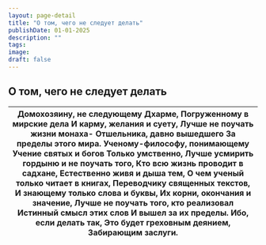 ```yaml
---
layout: page-detail
title: "О том, чего не следует делать"
publishDate: 01-01-2025
description: ""
tags:
image:
draft: false
---
```


## О том, чего не следует делать
| Домохозяину, не следующему Дхарме,  Погруженному в мирские дела  И карму, желания и суету,  Лучше не поучать жизни монаха-  Отшельника, давно вышедшего  За пределы этого мира.  Ученому-философу, понимающему  Учение святых и богов  Только умственно,  Лучше усмирить гордыню и не поучать того,  Кто всю жизнь проводит в садхане,  Естественно живя и дыша тем,  О чем ученый только читает в книгах,  Переводчику священных текстов,  И знающему только слова и буквы,  Их корни, окончания и значение,  Лучше не поучать того, кто реализовал  Истинный смысл этих слов  И вышел за их пределы.  Ибо, если делать так,  Это будет греховным деянием,  Забирающим заслуги. |
| -------------------------------------------------------------------------------------------------------------------------------------------------------------------------------------------------------------------------------------------------------------------------------------------------------------------------------------------------------------------------------------------------------------------------------------------------------------------------------------------------------------------------------------------------------------------------------------------------------------------------------------------------------------------------------- |
  
  
